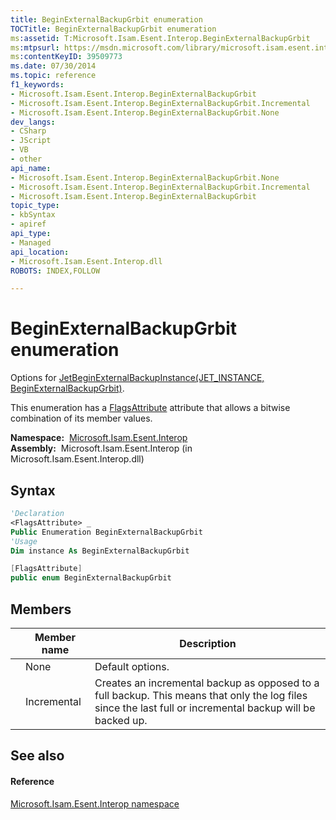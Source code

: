 ```yaml
---
title: BeginExternalBackupGrbit enumeration
TOCTitle: BeginExternalBackupGrbit enumeration
ms:assetid: T:Microsoft.Isam.Esent.Interop.BeginExternalBackupGrbit
ms:mtpsurl: https://msdn.microsoft.com/library/microsoft.isam.esent.interop.beginexternalbackupgrbit(v=EXCHG.10)
ms:contentKeyID: 39509773
ms.date: 07/30/2014
ms.topic: reference
f1_keywords:
- Microsoft.Isam.Esent.Interop.BeginExternalBackupGrbit
- Microsoft.Isam.Esent.Interop.BeginExternalBackupGrbit.Incremental
- Microsoft.Isam.Esent.Interop.BeginExternalBackupGrbit.None
dev_langs:
- CSharp
- JScript
- VB
- other
api_name: 
- Microsoft.Isam.Esent.Interop.BeginExternalBackupGrbit.None
- Microsoft.Isam.Esent.Interop.BeginExternalBackupGrbit.Incremental
- Microsoft.Isam.Esent.Interop.BeginExternalBackupGrbit
topic_type: 
- kbSyntax
- apiref
api_type: 
- Managed
api_location: 
- Microsoft.Isam.Esent.Interop.dll
ROBOTS: INDEX,FOLLOW

---
```


# BeginExternalBackupGrbit enumeration

Options for [JetBeginExternalBackupInstance(JET_INSTANCE, BeginExternalBackupGrbit)](dn292104\(v=exchg.10\).md).

This enumeration has a [FlagsAttribute](https://docs.microsoft.com/dotnet/api/system.flagsattribute?redirectedfrom=MSDN) attribute that allows a bitwise combination of its member values.

**Namespace:**  [Microsoft.Isam.Esent.Interop](hh596136\(v=exchg.10\).md)  
**Assembly:**  Microsoft.Isam.Esent.Interop (in Microsoft.Isam.Esent.Interop.dll)

## Syntax

``` vb
'Declaration
<FlagsAttribute> _
Public Enumeration BeginExternalBackupGrbit
'Usage
Dim instance As BeginExternalBackupGrbit
```

``` csharp
[FlagsAttribute]
public enum BeginExternalBackupGrbit
```

## Members

<table>
<thead>
<tr class="header">
<th></th>
<th>Member name</th>
<th>Description</th>
</tr>
</thead>
<tbody>
<tr class="odd">
<td></td>
<td>None</td>
<td>Default options.</td>
</tr>
<tr class="even">
<td></td>
<td>Incremental</td>
<td>Creates an incremental backup as opposed to a full backup. This means that only the log files since the last full or incremental backup will be backed up.</td>
</tr>
</tbody>
</table>


## See also

#### Reference

[Microsoft.Isam.Esent.Interop namespace](hh596136\(v=exchg.10\).md)


